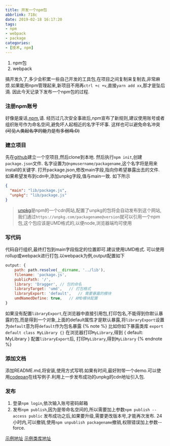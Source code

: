 ```yaml
---
title: 开发一个npm包
abbrlink: 718c
date: 2019-02-18 16:17:20
tags:
- npm
- webpack
- package
categories:
- [技术, npm]
---
```


1. npm包
2. webpack
<!--less-->

搞开发久了,多少会积累一些自己开发的工具包,在项目之间复制来复制去,非常麻烦.如果能用npm管理起来,新项目不用再`ctrl +c +v`,直接`yarn add xx`,那才是坠后滴.
因此今天记录下发布一个npm包的过程.

### 注册npm账号
好像是废话,[npm](https://www.npmjs.com/),请.
经历过几次安全事故后,npm宣布了新规则,建议使用账号或者组织账号作为命名空间,避免坏人起相近的名字干坏事.
这样也可以避免命名冲突~~(可见人类起名字的能力是有多弱鸡:D)~~

### 建立项目
先在[github](https://github.com/)建立一个空项目,然后clone到本地.
然后执行`npm init`,创建`package.json`文件.
名字设置为`@npmusername/packagename`,这个名字将是用来install的关键字.
打开package.json,修改main字段,指向你希望暴露出去的文件.
如果希望发布到cdn中,添加unpkg字段,值与main一致.
如下所示
```json
{
  "main": "lib/package.js",
  "unpkg": "lib/package.js"
}
```
> [unpkg](https://unpkg.com/)是npm的一个cdn网站,配置了unpkg的包将会自动发布到这个网站,我们通过`https://unpkg.com/packagename@version`就可以引用一个npm包,这个包应该是UMD格式的,以便node,浏览器端均可使用

### 写代码
代码自行组织,最终打包到main字段指定的位置即可.建议使用UMD格式.
可以使用rollup或webpack进行打包.以webpack为例,output配置如下
```javascript
output: {
    path: path.resolve(__dirname, '../lib'),
    filename: 'package.js',
    publicPath: '/',
    library: 'Dragger', // 包的命名
    libraryTarget: 'umd',   // 打包格式
    libraryExport: 'default',   // 需要暴露的模块
    umdNamedDefine: true,   // AMD模块配置
}
```
如果没有配置`libraryExport`,在浏览器中直接引用包,打印包名,不能得到你默认暴露的包,而是得到一个对象,上面的default属性才是默认暴露,将`libraryExport`设置为`default`意为将`default`作为包名暴露
{% note %}
比如你如下暴露类库
`export default class MyLibrary {}`
在浏览器打印`MyLibrary`,得到
{
    default: MyLibrary
}
配置`libraryExport`后,
打印`MyLibrary`,得到`MyLibrary`
{% endnote %}

### 添加文档
添加README.md,将安装,使用方式写明.如果有时间,最好附带一个demo.可以使用[codepan](https://codepan.net/)在线写例子.利用上一步发布成功的unpkg的cdn地址引入包.

### 发布
1. 登录`npm login`,依次输入账号密码邮箱
2. 发布`npm publish`,因为是带命名空间的,所以需要加上参数`npm publish --access public`
发布成功之后,如果要升级,需要更改版本号,才能再次发布.
24小时内,可以撤销,使用`npm unpublish packagename`撤销,权限错误加上参数--force.

[示例地址](https://github.com/xty1992a/draggerjs)
[示例类库地址](https://www.npmjs.com/package/@redbuck/draggerjs)
